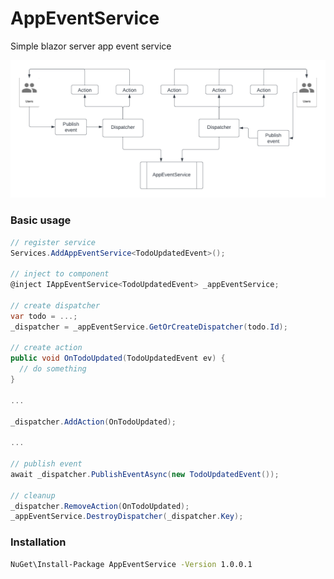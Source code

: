 # AppEventService
Simple blazor server app event service

![design](https://github.com/vincentnacar02/AppEventService/blob/master/design.png?raw=true)

### Basic usage

```csharp
// register service
Services.AddAppEventService<TodoUpdatedEvent>();

// inject to component
@inject IAppEventService<TodoUpdatedEvent> _appEventService;

// create dispatcher
var todo = ...;
_dispatcher = _appEventService.GetOrCreateDispatcher(todo.Id);

// create action
public void OnTodoUpdated(TodoUpdatedEvent ev) {
  // do something
}

...

_dispatcher.AddAction(OnTodoUpdated);

...

// publish event
await _dispatcher.PublishEventAsync(new TodoUpdatedEvent());

// cleanup
_dispatcher.RemoveAction(OnTodoUpdated);
_appEventService.DestroyDispatcher(_dispatcher.Key);
```

### Installation
```cmd
NuGet\Install-Package AppEventService -Version 1.0.0.1
```
